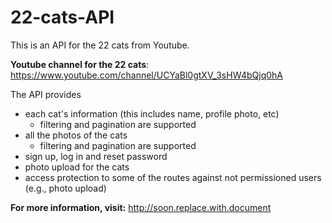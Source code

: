 # 22-cats-API
This is an API for the 22 cats from Youtube.

**Youtube channel for the 22 cats**: https://www.youtube.com/channel/UCYaBl0gtXV_3sHW4bQjq0hA

The API provides
- each cat's information (this includes name, profile photo, etc)
  - filtering and pagination are supported
- all the photos of the cats
  - filtering and pagination are supported
- sign up, log in and reset password
- photo upload for the cats 
- access protection to some of the routes against not permissioned users (e.g., photo upload)

**For more information, visit:**  http://soon.replace.with.document



